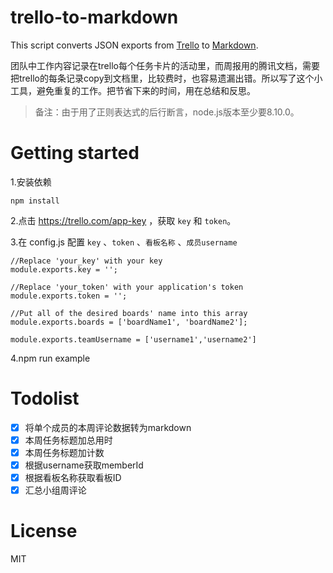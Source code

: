 # trello-to-markdown
This script converts JSON exports from [Trello](http://trello.com) to [Markdown](http://daringfireball.net/projects/markdown/basics).

团队中工作内容记录在trello每个任务卡片的活动里，而周报用的腾讯文档，需要把trello的每条记录copy到文档里，比较费时，也容易遗漏出错。所以写了这个小工具，避免重复的工作。把节省下来的时间，用在总结和反思。

> 备注：由于用了正则表达式的后行断言，node.js版本至少要8.10.0。

# Getting started

1.安装依赖
```
npm install
```
2.点击 https://trello.com/app-key  ，获取 `key` 和 `token`。

3.在 config.js 配置 `key` 、`token` 、`看板名称` 、`成员username`

```
//Replace 'your_key' with your key
module.exports.key = '';

//Replace 'your_token' with your application's token
module.exports.token = '';

//Put all of the desired boards' name into this array
module.exports.boards = ['boardName1', 'boardName2'];

module.exports.teamUsername = ['username1','username2']
```

4.npm run example


# Todolist
  
- [x] 将单个成员的本周评论数据转为markdown
- [x] 本周任务标题加总用时
- [x] 本周任务标题加计数
- [x] 根据username获取memberId
- [x] 根据看板名称获取看板ID
- [x] 汇总小组周评论

# License

MIT
